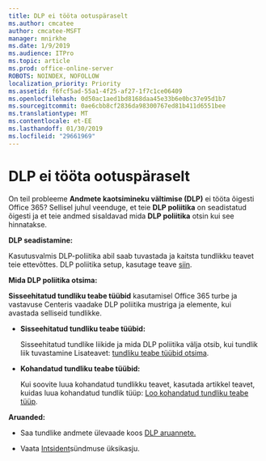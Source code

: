 ```yaml
---
title: DLP ei tööta ootuspäraselt
ms.author: cmcatee
author: cmcatee-MSFT
manager: mnirkhe
ms.date: 1/9/2019
ms.audience: ITPro
ms.topic: article
ms.prod: office-online-server
ROBOTS: NOINDEX, NOFOLLOW
localization_priority: Priority
ms.assetid: f6fcf5ad-55a1-4f25-af27-1f7c1ce06409
ms.openlocfilehash: 0d50ac1aed1bd8168daa45e33b6e0bc37e95d1b7
ms.sourcegitcommit: 0ae6cbb8cf2836da98300767ed81b411d6551bee
ms.translationtype: MT
ms.contentlocale: et-EE
ms.lasthandoff: 01/30/2019
ms.locfileid: "29661969"
---
```

# <a name="dlp-not-working-as-expected"></a>DLP ei tööta ootuspäraselt


On teil probleeme **Andmete kaotsimineku vältimise (DLP)** ei tööta õigesti Office 365? Sellisel juhul veenduge, et teie **DLP poliitika** on seadistatud õigesti ja et teie andmed sisaldavad mida **DLP poliitika** otsin kui see hinnatakse. 
  
 **DLP seadistamine:**
  
Kasutusvalmis DLP-poliitika abil saab tuvastada ja kaitsta tundlikku teavet teie ettevõttes. DLP poliitika setup, kasutage teave [siin](https://docs.microsoft.com/office365/securitycompliance/prevent-data-loss#set-up-dlp).
  
 **Mida DLP poliitika otsima:**
  
**Sisseehitatud tundliku teabe tüübid** kasutamisel Office 365 turbe ja vastavuse Centeris vaadake DLP poliitika mustriga ja elemente, kui avastada selliseid tundlikke. 
  
- **Sisseehitatud tundliku teabe tüübid:**
    
    Sisseehitatud tundlike liikide ja mida DLP poliitika välja otsib, kui tundlik liik tuvastamine Lisateavet: [tundliku teabe tüübid otsima](https://docs.microsoft.com/office365/securitycompliance/what-the-sensitive-information-types-look-for).
    
- **Kohandatud tundliku teabe tüübid:**
    
    Kui soovite luua kohandatud tundlikku teavet, kasutada artikkel teavet, kuidas luua kohandatud tundlik tüüp: [Loo kohandatud tundliku teabe tüüp](https://docs.microsoft.com/office365/securitycompliance/create-a-custom-sensitive-information-type).
    
 **Aruanded:**
  
- Saa tundlike andmete ülevaade koos [DLP aruannete.](https://docs.microsoft.com/office365/securitycompliance/data-loss-prevention-policies#dlp-reports)
    
- Vaata [Intsident](https://docs.microsoft.com/office365/securitycompliance/data-loss-prevention-policies#incident-reports)sündmuse üksikasju.
    

